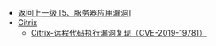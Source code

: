- [返回上一级 [5、服务器应用漏洞]](/5、服务器应用漏洞)
- [Citrix](/5、服务器应用漏洞/Citrix/)
  - [Citrix-远程代码执行漏洞复现（CVE-2019-19781）](/5、服务器应用漏洞/Citrix/Citrix-远程代码执行漏洞复现（CVE-2019-19781）.md)

